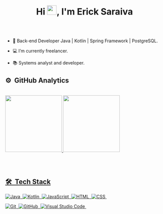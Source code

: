 <h1 align="center">Hi <img src="https://raw.githubusercontent.com/kaueMarques/kaueMarques/master/hi.gif" height="30px">, I'm Erick Saraiva</h1>
<br>


<br>

- 💼 Back-end Developer Java | Kotlin | Spring Framework | PostgreSQL.

- 💻 I’m currently freelancer.

- 📚 Systems analyst and developer.


## ⚙️ &nbsp;GitHub Analytics
<br>

<div>
<a href="https://github.com/Erick-Saraiva">
<img height="180em" src="https://github-readme-stats.vercel.app/api?username=Erick-Saraiva&show_icons=true&theme=midnight-purple&include_all_commits=true&count_private=true"/>
<img height="180em" src="https://github-readme-stats.vercel.app/api/top-langs/?username=Erick-Saraiva&layout=compact&langs_count=7&theme=midnight-purple"/>

</div>

<br><br>

## 🛠 &nbsp;Tech Stack
![Java](https://img.shields.io/badge/-Java-05122A?style=flat&logo=java)&nbsp;
![Kotlin](https://img.shields.io/badge/-Kotlin-05122A?style=flat&logo=kotlin)&nbsp;
![JavaScript](https://img.shields.io/badge/-JavaScript-05122A?style=flat&logo=javascript)&nbsp;
![HTML](https://img.shields.io/badge/-HTML-05122A?style=flat&logo=HTML5)&nbsp;
![CSS](https://img.shields.io/badge/-CSS-05122A?style=flat&logo=CSS3&logoColor=1572B6)&nbsp;
<!-- ![React](https://img.shields.io/badge/-React-05122A?style=flat&logo=react)&nbsp; -->
![Git](https://img.shields.io/badge/-Git-05122A?style=flat&logo=git)&nbsp;
![GitHub](https://img.shields.io/badge/-GitHub-05122A?style=flat&logo=github)&nbsp;
![Visual Studio Code](https://img.shields.io/badge/-Visual%20Studio%20Code-05122A?style=flat&logo=visual-studio-code&logoColor=007ACC)&nbsp;


<br>
